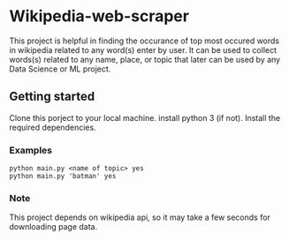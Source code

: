 # Wikipedia-web-scraper

This project is helpful in finding the occurance of top most occured words in wikipedia related to any word(s) enter by user.
It can be used to collect words(s) related to any name, place, or topic that later can be used by any Data Science or ML project.

## Getting started

Clone this porject to your local machine.
install python 3 (if not).
Install the required dependencies.

### Examples
```
python main.py <name of topic> yes
python main.py 'batman' yes
```

### Note
This project depends on wikipedia api, so it may take a few seconds for downloading page data.
